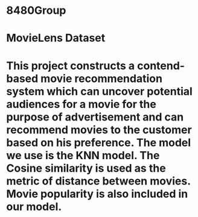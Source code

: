 # 8480Group

# MovieLens Dataset
# This project constructs a contend-based movie recommendation system which can uncover potential audiences for a movie for the purpose of advertisement and can recommend movies to the customer based on his preference. The model we use is the KNN model. The Cosine similarity is used as the metric of distance between movies.  Movie popularity is also included in our model.  